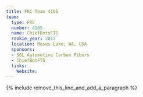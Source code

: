 ```yaml
---
title: FRC Team 4105
team:
  type: FRC
  number: 4105
  name: ChiefBotsFTS
  rookie_year: 2012
  location: Moses Lake, WA, USA
  sponsors:
  - SGL Automotive Carbon Fibers
  - ChiefBotFTS
  links:
    Website:
---
```


{% include remove_this_line_and_add_a_paragraph %}